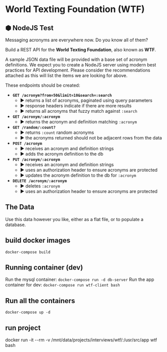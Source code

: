 # World Texting Foundation (WTF)

## ⬢ NodeJS Test

Messaging acronyms are everywhere now. Do you know all of them?

Build a REST API for the **World Texting Foundation**, also known as **WTF**.

A sample JSON data file will be provided with a base set of acronym definitions. We expect you to create a NodeJS server
using modern best practices for API development. Please consider the recommendations attached as this will list the
items we are looking for above.

These endpoints should be created:

- **`GET /acronym?from=50&limit=10&search=:search`**
  - ▶ returns a list of acronyms, paginated using query parameters
  - ▶ response headers indicate if there are more results
  - ▶ returns all acronyms that fuzzy match against `:search`
- **`GET /acronym/:acronym`**
  - ▶ returns the acronym and definition matching `:acronym`
- **`GET /random/:count?`**
  - ▶ returns `:count` random acronyms
  - ▶ the acronyms returned should not be adjacent rows from the data
- **`POST /acronym`**
  - ▶ receives an acronym and definition strings
  - ▶ adds the acronym definition to the db
- **`PUT /acronym/:acronym`**
  - ▶ receives an acronym and definition strings
  - ▶ uses an authorization header to ensure acronyms are protected
  - ▶ updates the acronym definition to the db for `:acronym`
- **`DELETE /acronym/:acronym`**
  - ▶ deletes `:acronym`
  - ▶ uses an authorization header to ensure acronyms are protected

## The Data

Use this data however you like, either as a flat file, or to populate a database.

## build docker images

`docker-compose build`

## Running container (dev)

Run the mysql container: `docker-compose run -d db-server`
Run the app container for dev: `docker-compose run wtf-client bash`

## Run all the containers

`docker-compose up -d`

## run project

docker run -it --rm -v /mnt/data/projects/interviews/wtf/:/usr/src/app wtf bash